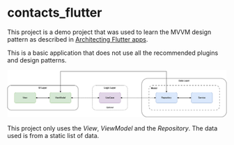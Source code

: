 # contacts_flutter

This project is a demo project that was used to learn the MVVM design pattern as described in [Architecting Flutter apps](https://docs.flutter.dev/app-architecture).

This is a basic application that does not use all the recommended plugins and design patterns.

![](flutter_architecture.drawio.png)

This project only uses the *View*, *ViewModel* and the *Repository*. The data used is from a static list of data.
